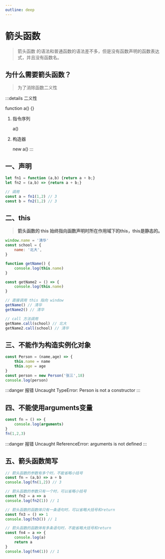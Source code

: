 ```yaml
---
outline: deep
---
```


# 箭头函数 

> 箭头函数 的语法和普通函数的语法差不多，但是没有函数声明的函数表达式，并且没有函数名。

## 为什么需要箭头函数？

> 为了消除函数二义性

:::details 二义性

function a() {}

1. 指令序列

    a()

2. 构造器

    new a()
:::

## 一、声明
```js
let fn1 = function (a,b) {return a + b;}
let fn2 = (a,b) => {return a + b;}

// 调用
const a = fn1(1,2) // 3
const b = fn2(1,2) // 3
```

## 二、this

> **箭头函数的 this 始终指向函数声明时所在作用域下的this，this是静态的。**

```js
window.name = '清华'
const school = {
    name: '北大',
}

function getName() {
    console.log(this.name)
}

const getName2 = () => {
    console.log(this.name)
}

// 直接调用 this 指向 window
getName() // 清华
getName2() // 清华

// call 方法调用
getName.call(school) // 北大
getName2.call(school) // 清华
```

## 三、不能作为构造实例化对象
```js
const Person = (name,age) => {
    this.name = name
    this.age = age
}
const person = new Person('张三',18)
console.log(person)
```
:::danger 报错
Uncaught TypeError: Person is not a constructor
:::

## 四、不能使用arguments变量
```js
const fn = () => {
    console.log(arguments)
}
fn(1,2,3)
```
:::danger 报错
Uncaught ReferenceError: arguments is not defined
:::

## 五、箭头函数简写
```js
// 箭头函数的参数有多个时，不能省略小括号
const fn = (a,b) => a + b
console.log(fn(1,2)) // 3

// 箭头函数的参数只有一个时，可以省略小括号
const fn2 = a => a
console.log(fn2(1)) // 1

// 箭头函数的函数体只有一条语句时，可以省略大括号和return
const fn3 = () => 1
console.log(fn3()) // 1

// 箭头函数的函数体有多条语句时，不能省略大括号和return
const fn4 = a => {
    console.log(a)
    return a
}
console.log(fn4(1)) // 1
```